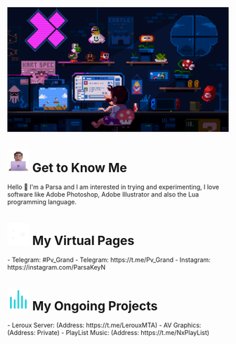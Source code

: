 <img src="https://github.com/ParsaGrand/ParsaGrand/blob/main/bpxxqqvps4h91.gif">

<h1> <img src="https://github.com/ParsaGrand/ParsaGrand/blob/main/Laptop.png" alt="man with laptop" width="50" height="50" /> Get to Know Me </h1> 
Hello 👋 I'm a Parsa and I am interested in trying and experimenting, I love software like Adobe Photoshop, Adobe Illustrator and also the Lua programming language.

<h1> <img src="https://github.com/ParsaGrand/ParsaGrand/blob/main/giphy.gif" alt="bubble" width="50" height="50" /> My Virtual Pages </h1> 
- Telegram: #Pv_Grand
- Telegram: https://t.me/Pv_Grand
- Instagram: https://instagram.com/ParsaKeyN

<h1> <img src="https://github.com/ParsaGrand/ParsaGrand/blob/main/EQ_accent.gif" alt="bubble" width="50" height="50" /> My Ongoing Projects </h1> 
- Leroux Server: (Address: https://t.me/LerouxMTA)
- AV Graphics: (Address: Private)
- PlayList Music: (Address: https://t.me/NxPlayList)

<!---
- 👋 Hi, I’m @ParsaGrand
- 👀 I’m interested in ...
- 🌱 I’m currently learning ...
- 💞️ I’m looking to collaborate on ...
- 📫 How to reach me ...
- 😄 Pronouns: ...
- ⚡ Fun fact: ...
ParsaGrand/ParsaGrand is a ✨ special ✨ repository because its `README.md` (this file) appears on your GitHub profile.
You can click the Preview link to take a look at your changes.
--->

